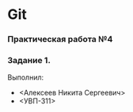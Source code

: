 # Git
### Практическая работа №4
### Задание 1.
Выполнил:
* <Алексеев Никита Сергеевич>
* <УВП-311>
